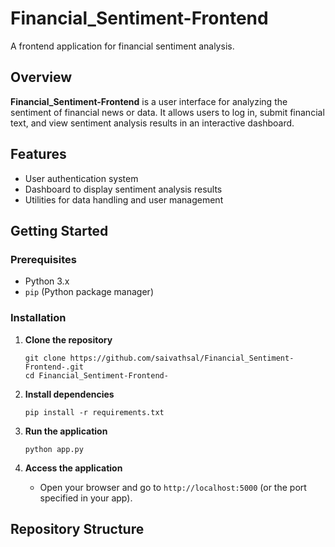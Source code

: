 # Financial_Sentiment-Frontend

A frontend application for financial sentiment analysis.

## Overview

**Financial_Sentiment-Frontend** is a user interface for analyzing the sentiment of financial news or data. It allows users to log in, submit financial text, and view sentiment analysis results in an interactive dashboard.

## Features

- User authentication system
- Dashboard to display sentiment analysis results
- Utilities for data handling and user management

## Getting Started

### Prerequisites

- Python 3.x
- `pip` (Python package manager)

### Installation

1. **Clone the repository**
    ```
    git clone https://github.com/saivathsal/Financial_Sentiment-Frontend-.git
    cd Financial_Sentiment-Frontend-
    ```

2. **Install dependencies**
    ```
    pip install -r requirements.txt
    ```

3. **Run the application**
    ```
    python app.py
    ```

4. **Access the application**
    - Open your browser and go to `http://localhost:5000` (or the port specified in your app).

## Repository Structure

